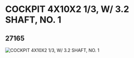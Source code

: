# COCKPIT 4X10X2 1/3, W/ 3.2 SHAFT, NO. 1
## 27165
![COCKPIT 4X10X2 1/3, W/ 3.2 SHAFT, NO. 1](https://lc-www-live-s.legocdn.com/media/bricks/5/2/6166861.jpg)